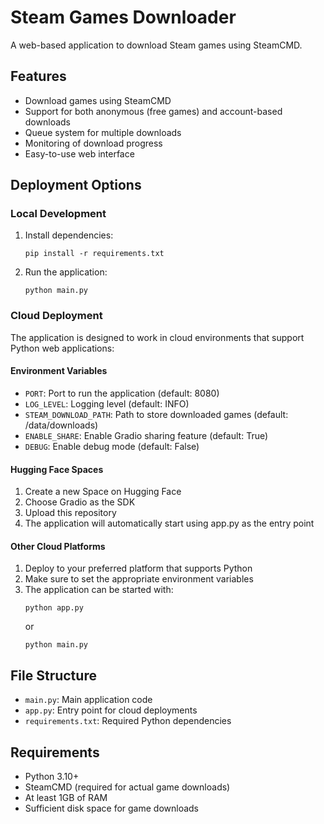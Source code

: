 # Steam Games Downloader

A web-based application to download Steam games using SteamCMD.

## Features

- Download games using SteamCMD
- Support for both anonymous (free games) and account-based downloads
- Queue system for multiple downloads
- Monitoring of download progress
- Easy-to-use web interface

## Deployment Options

### Local Development

1. Install dependencies:
   ```
   pip install -r requirements.txt
   ```

2. Run the application:
   ```
   python main.py
   ```

### Cloud Deployment

The application is designed to work in cloud environments that support Python web applications:

#### Environment Variables

- `PORT`: Port to run the application (default: 8080)
- `LOG_LEVEL`: Logging level (default: INFO)
- `STEAM_DOWNLOAD_PATH`: Path to store downloaded games (default: /data/downloads)
- `ENABLE_SHARE`: Enable Gradio sharing feature (default: True)
- `DEBUG`: Enable debug mode (default: False)

#### Hugging Face Spaces

1. Create a new Space on Hugging Face
2. Choose Gradio as the SDK
3. Upload this repository
4. The application will automatically start using app.py as the entry point

#### Other Cloud Platforms

1. Deploy to your preferred platform that supports Python
2. Make sure to set the appropriate environment variables
3. The application can be started with:
   ```
   python app.py
   ```
   or
   ```
   python main.py
   ```

## File Structure

- `main.py`: Main application code
- `app.py`: Entry point for cloud deployments
- `requirements.txt`: Required Python dependencies

## Requirements

- Python 3.10+
- SteamCMD (required for actual game downloads)
- At least 1GB of RAM
- Sufficient disk space for game downloads